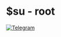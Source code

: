 # $su - root 
[![Telegram](https://telegra.ph/file/c04f1241bac924ae2a497.jpg)](http://t.me/mrstrange_genuine)
